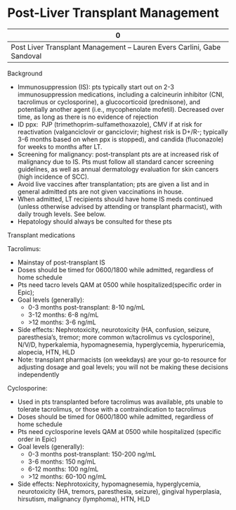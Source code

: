 # Post-Liver Transplant Management

| 0                                                                      |
|------------------------------------------------------------------------|
| Post Liver Transplant Management – Lauren Evers Carlini, Gabe Sandoval |

Background

-   Immunosuppression (IS): pts typically start out on 2-3
    immunosuppression medications, including a calcineurin inhibitor
    (CNI, tacrolimus or cyclosporine), a glucocorticoid (prednisone),
    and potentially another agent (i.e., mycophenolate mofetil).
    Decreased over time, as long as there is no evidence of rejection
-   ID ppx:  PJP (trimethoprim-sulfamethoxazole), CMV if at risk for
    reactivation (valganciclovir or ganciclovir; highest risk is D+/R-;
    typically 3-6 months based on when ppx is stopped), and candida
    (fluconazole) for weeks to months after LT.
-   Screening for malignancy: post-transplant pts are at increased risk
    of malignancy due to IS. Pts must follow all standard cancer
    screening guidelines, as well as annual dermatology evaluation for
    skin cancers (high incidence of SCC).
-   Avoid live vaccines after transplantation; pts are given a list and
    in general admitted pts are not given vaccinations in house.
-   When admitted, LT recipients should have home IS meds continued
    (unless otherwise advised by attending or transplant pharmacist),
    with daily trough levels. See below.
-   Hepatology should always be consulted for these pts

Transplant medications

Tacrolimus:

-   Mainstay of post-transplant IS
-   Doses should be timed for 0600/1800 while admitted, regardless of
    home schedule
-   Pts need tacro levels QAM at 0500 while hospitalized(specific order
    in Epic);
-   Goal levels (generally):
    -   0-3 months post-transplant: 8-10 ng/mL
    -   3-12 months: 6-8 ng/mL
    -   \>12 months: 3-6 ng/mL
-   Side effects: Nephrotoxicity, neurotoxicity (HA, confusion, seizure,
    paresthesia’s, tremor; more common w/tacrolimus vs cyclosporine),
    N/V/D, hyperkalemia, hypomagnesemia, hyperglycemia, hyperuricemia,
    alopecia, HTN, HLD
-   Note: transplant pharmacists (on weekdays) are your go-to resource
    for adjusting dosage and goal levels; you will not be making these
    decisions independently

Cyclosporine:

-   Used in pts transplanted before tacrolimus was available, pts unable
    to tolerate tacrolimus, or those with a contraindication to
    tacrolimus
-   Doses should be timed for 0600/1800 while admitted, regardless of
    home schedule
-   Pts need cyclosporine levels QAM at 0500 while hospitalized
    (specific order in Epic)
-   Goal levels (generally):
    -   0-3 months post-transplant: 150-200 ng/mL
    -   3-6 months: 150 ng/mL
    -   6-12 months: 100 ng/mL
    -   \>12 months: 60-100 ng/mL
-   Side effects: Nephrotoxicity, hypomagnesemia, hyperglycemia,
    neurotoxicity (HA, tremors, paresthesia, seizure), gingival
    hyperplasia, hirsutism, malignancy (lymphoma), HTN, HLD
